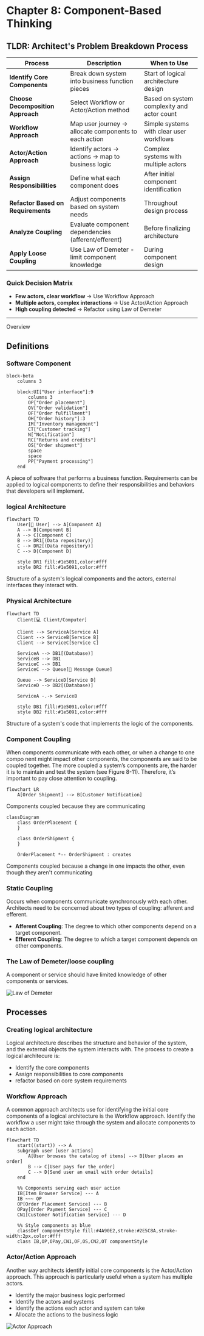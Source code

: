 # Chapter 8: Component-Based Thinking

## TLDR: Architect's Problem Breakdown Process

| Process | Description | When to Use |
|---------|-------------|-------------|
| **Identify Core Components** | Break down system into business function pieces | Start of logical architecture design |
| **Choose Decomposition Approach** | Select Workflow or Actor/Action method | Based on system complexity and actor count |
| **Workflow Approach** | Map user journey → allocate components to each action | Simple systems with clear user workflows |
| **Actor/Action Approach** | Identify actors → actions → map to business logic | Complex systems with multiple actors |
| **Assign Responsibilities** | Define what each component does | After initial component identification |
| **Refactor Based on Requirements** | Adjust components based on system needs | Throughout design process |
| **Analyze Coupling** | Evaluate component dependencies (afferent/efferent) | Before finalizing architecture |
| **Apply Loose Coupling** | Use Law of Demeter - limit component knowledge | During component design |

### Quick Decision Matrix
- **Few actors, clear workflow** → Use Workflow Approach
- **Multiple actors, complex interactions** → Use Actor/Action Approach
- **High coupling detected** → Refactor using Law of Demeter

---

Overview

## Definitions

### Software Component
```mermaid
block-beta
    columns 3
    
    block:UI["User interface"]:9
        columns 3
        OP["Order placement"]
        OV["Order validation"] 
        OF["Order fulfillment"]
        OH["Order history"]:3
        IM["Inventory management"]
        CT["Customer tracking"]
        N["Notification"]
        RC["Returns and credits"]
        OS["Order shipment"]
        space
        space
        PP["Payment processing"]
    end
```
A piece of software that performs a business function. Requirements can be applied to logical components to define their responsibilities and behaviors that developers will implement.
### logical Architecture
```mermaid
flowchart TD
    User[👤 User] --> A[Component A]
    A --> B[Component B]
    A --> C[Component C]
    B --> DR1[(Data repository)]
    C --> DR2[(Data repository)]
    C --> D[Component D]
    
    style DR1 fill:#1e5091,color:#fff
    style DR2 fill:#1e5091,color:#fff
```
Structure of a system's logical components and the actors, external interfaces they interact with.
### Physical Architecture
```mermaid
flowchart TD
    Client[💻 Client/Computer] 
    
    Client --> ServiceA[Service A]
    Client --> ServiceB[Service B] 
    Client --> ServiceC[Service C]
    
    ServiceA --> DB1[(Database)]
    ServiceB --> DB1
    ServiceC --> DB1
    ServiceC --> Queue[📨 Message Queue]
    
    Queue --> ServiceD[Service D]
    ServiceD --> DB2[(Database)]
    
    ServiceA -.-> ServiceB

    style DB1 fill:#1e5091,color:#fff
    style DB2 fill:#1e5091,color:#fff
```
Structure of a system's code that implements the logic of the components.
### Component Coupling
When components communicate with each other, or when a change to one compo nent might impact other components, the components are said to be coupled together. The more coupled a system’s components are, the harder it is to maintain and test the system (see Figure 8-11). Therefore, it’s important to pay close attention to coupling.


```mermaid
flowchart LR
    A[Order Shipment] --> B[Customer Notification]
```
Components coupled because they are communicating

```mermaid
classDiagram
    class OrderPlacement {
    }
    
    class OrderShipment {
    }
    
    OrderPlacement *-- OrderShipment : creates
```
Components coupled because a change in one impacts the other, even though they aren't communicating

### Static Coupling
Occurs when components communicate synchronously with each other. Architects need to be concerned about two types of coupling: afferent and efferent.

- **Afferent Coupling**: The degree to which other components depend on a target component.
- **Efferent Coupling**: The degree to which a target component depends on other components.
### The Law of Demeter/loose coupling
A component or service should have limited knowledge of other components or services.

![Law of Demeter](images/law%20of%20demeter.png)

## Processes

### Creating logical architecture

Logical architecture describes the structure and behavior of the system, and the external objects the system interacts with. The process to create a logical architecure is:

- Identify the core components
- Assign responsibilities to core components
- refactor based on core system requirements


### Workflow Approach
A common approach architects use for identifying the initial core components of a logical architecture is the Workflow approach. Identify the workflow a user might take through the system and allocate components to each action.

```mermaid
flowchart TD
    start((start)) --> A
    subgraph user [user actions]
        A[User browses the catalog of items] --> B[User places an order]
        B --> C[User pays for the order]
        C --> D[Send user an email with order details]
    end
    
    %% Components serving each user action
    IB[Item Browser Service] --- A
    IB ~~~ OP
    OP[Order Placement Service] --- B
    OPay[Order Payment Service] --- C
    CN1[Customer Notification Service] --- D

    %% Style components as blue
    classDef componentStyle fill:#4A90E2,stroke:#2E5C8A,stroke-width:2px,color:#fff
    class IB,OP,OPay,CN1,OF,OS,CN2,OT componentStyle
```

### Actor/Action Approach

Another way architects identify initial core components is the Actor/Action approach. This approach is particularly useful when a system has multiple actors.
- Identify the major business logic performed
- Identify the actors and systems
- Identify the actions each actor and system can take
- Allocate the actions to the business logic

![Actor Approach](images/actor%20approach.png)